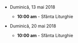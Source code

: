 
* <label>Duminică, 13 mai 2018</label>
  * **10:00 am** - Sfânta Liturghie

* <label>Duminică, 20 mai 2018</label>
  * **10:00 am** - Sfânta Liturghie